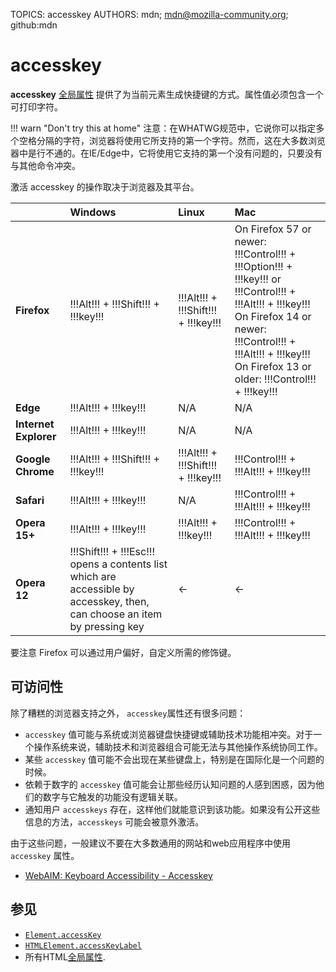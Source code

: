 TOPICS: accesskey
AUTHORS: mdn; mdn@mozilla-community.org; github:mdn

# accesskey

**accesskey** [全局属性](/zh-hans/webfrontend/HTML_Global_Attribute) 提供了为当前元素生成快捷键的方式。属性值必须包含一个可打印字符。

!!! warn "Don't try this at home"
    注意：在WHATWG规范中，它说你可以指定多个空格分隔的字符，浏览器将使用它所支持的第一个字符。然而，这在大多数浏览器中是行不通的。在IE/Edge中，它将使用它支持的第一个没有问题的，只要没有与其他命令冲突。

激活 accesskey 的操作取决于浏览器及其平台。

|  | Windows | Linux | Mac |
| :-- | :-- | :-- | :-- |
| **Firefox** | !!!Alt!!! + !!!Shift!!! + !!!key!!! | !!!Alt!!! + !!!Shift!!! + !!!key!!! | On Firefox 57 or newer: !!!Control!!! + !!!Option!!! + !!!key!!! or !!!Control!!! + !!!Alt!!! + !!!key!!!<br>On Firefox 14 or newer: !!!Control!!! + !!!Alt!!! + !!!key!!!<br>On Firefox 13 or older: !!!Control!!! + !!!key!!!
| **Edge** | !!!Alt!!! + !!!key!!! | N/A | N/A |
| **Internet Explorer** | !!!Alt!!! + !!!key!!! | N/A | N/A |
| **Google Chrome** | !!!Alt!!! + !!!Shift!!! + !!!key!!! | !!!Alt!!! + !!!Shift!!! + !!!key!!! | !!!Control!!! + !!!Alt!!! + !!!key!!!
| **Safari** | !!!Alt!!! + !!!key!!! | N/A | !!!Control!!! + !!!Alt!!! + !!!key!!!
| **Opera 15+** | !!!Alt!!! + !!!key!!! | !!!Alt!!! + !!!key!!! | !!!Control!!! + !!!Alt!!! + !!!key!!!
| **Opera 12** | !!!Shift!!! + !!!Esc!!! opens a contents list which are accessible by accesskey, then, can choose an item by pressing key | <- | <- |

要注意 Firefox 可以通过用户偏好，自定义所需的修饰键。

## 可访问性

除了糟糕的浏览器支持之外， `accesskey`属性还有很多问题：

- `accesskey` 值可能与系统或浏览器键盘快捷键或辅助技术功能相冲突。对于一个操作系统来说，辅助技术和浏览器组合可能无法与其他操作系统协同工作。
- 某些 `accesskey` 值可能不会出现在某些键盘上，特别是在国际化是一个问题的时候。
- 依赖于数字的 `accesskey` 值可能会让那些经历认知问题的人感到困惑，因为他们的数字与它触发的功能没有逻辑关联。
- 通知用户 `accesskeys` 存在，这样他们就能意识到该功能。如果没有公开这些信息的方法，`accesskeys` 可能会被意外激活。

由于这些问题，一般建议不要在大多数通用的网站和web应用程序中使用 `accesskey` 属性。

- [WebAIM: Keyboard Accessibility - Accesskey](https://webaim.org/techniques/keyboard/accesskey#spec)

## 参见

- [`Element.accessKey`](/zh-hans/webfrontend/Element.accessKey)
- [`HTMLElement.accessKeyLabel`](/zh-hans/webfrontend/HTMLElement.accessKeyLabel)
- 所有HTML[全局属性](/zh-hans/webfrontend/HTML_Global_Attribute).
